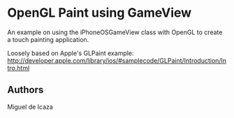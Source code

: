 OpenGL Paint using GameView
===========================

An example on using the iPhoneOSGameView class with OpenGL
to create a touch painting application.

Loosely based on Apple's GLPaint example:
http://developer.apple.com/library/ios/#samplecode/GLPaint/Introduction/Intro.html


Authors
-------

Miguel de Icaza
